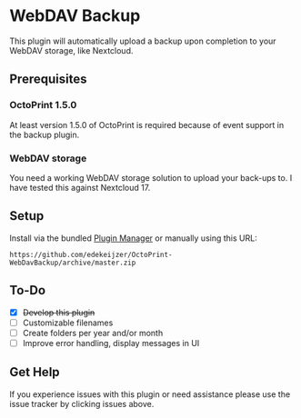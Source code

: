 # WebDAV Backup

This plugin will automatically upload a backup upon completion to your WebDAV storage, like Nextcloud.

## Prerequisites

### OctoPrint 1.5.0
At least version 1.5.0 of OctoPrint is required because of event support in the backup plugin.

### WebDAV storage
You need a working WebDAV storage solution to upload your back-ups to. I have tested this against Nextcloud 17.

## Setup

Install via the bundled [Plugin Manager](https://docs.octoprint.org/en/master/bundledplugins/pluginmanager.html)
or manually using this URL:

    https://github.com/edekeijzer/OctoPrint-WebDavBackup/archive/master.zip

## To-Do

- [X] ~~Develop this plugin~~
- [ ] Customizable filenames
- [ ] Create folders per year and/or month
- [ ] Improve error handling, display messages in UI

## Get Help

If you experience issues with this plugin or need assistance please use the issue tracker by clicking issues above.
